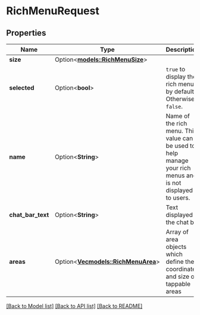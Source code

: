 # RichMenuRequest

## Properties

Name | Type | Description | Notes
------------ | ------------- | ------------- | -------------
**size** | Option<[**models::RichMenuSize**](RichMenuSize.md)> |  | [optional]
**selected** | Option<**bool**> | `true` to display the rich menu by default. Otherwise, `false`. | [optional]
**name** | Option<**String**> | Name of the rich menu. This value can be used to help manage your rich menus and is not displayed to users. | [optional]
**chat_bar_text** | Option<**String**> | Text displayed in the chat bar | [optional]
**areas** | Option<[**Vec<models::RichMenuArea>**](RichMenuArea.md)> | Array of area objects which define the coordinates and size of tappable areas | [optional]

[[Back to Model list]](../README.md#documentation-for-models) [[Back to API list]](../README.md#documentation-for-api-endpoints) [[Back to README]](../README.md)


